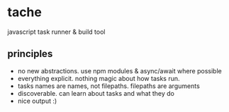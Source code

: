 # tache

javascript task runner & build tool

## principles

- no new abstractions. use npm modules & async/await where possible
- everything explicit. nothing magic about how tasks run.
- tasks names are names, not filepaths. filepaths are arguments
- discoverable. can learn about tasks and what they do
- nice output :)